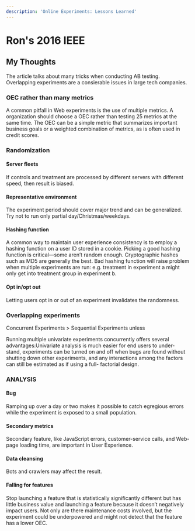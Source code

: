 ```yaml
---
description: 'Online Experiments: Lessons Learned'
---
```


# Ron's 2016 IEEE

## My Thoughts

The article talks about many tricks when conducting AB testing. Overlapping experiments are a consierable issues in large tech companies.

### OEC rather than many metrics

A common pitfall in Web experiments is the use of multiple metrics. A organization should choose a OEC rather than testing 25 metrics at the same time. The OEC can be a simple metric that summarizes important business goals or a weighted combination of metrics, as is often used in credit scores.

### Randomization

#### Server fleets

If controls and treatment are processed by different servers with different speed, then result is biased.

#### Representative environment

The experiment period should cover major trend and can be generalized. Try not to run only partial day/Christmas/weekdays.&#x20;

#### Hashing function

A common way to maintain user experience consistency is to employ a hashing function on a user ID stored in a cookie. Picking a good hashing function is critical—some aren’t random enough. Cryptographic hashes such as MD5 are generally the best. Bad hashing function will raise problem when multiple experiments are run: e.g. treatment in experiment a might only get into treatment group in experiment b.

#### Opt in/opt out

Letting users opt in or out of an experiment invalidates the randomness.



### Overlapping experiments

Concurrent Experiments > Sequential Experiments unless&#x20;

Running multiple univariate experiments concurrently offers several advantages:Univariate analysis is much easier for end users to under- stand, experiments can be turned on and off when bugs are found without shutting down other experiments, and any interactions among the factors can still be estimated as if using a full- factorial design.

### ANALYSIS

#### Bug

Ramping up over a day or two makes it possible to catch egregious errors while the experiment is exposed to a small population.

#### Secondary metrics

Secondary feature, like JavaScript errors, customer-service calls, and Web-page loading time, are important in User Experience.

#### Data cleansing

Bots and crawlers may affect the result.

#### Falling for features

Stop launching a feature that is statistically significantly different but has little business value and launching a feature because it doesn’t negatively impact users. Not only are there maintenance costs involved, but the experiment could be underpowered and might not detect that the feature has a lower OEC.




